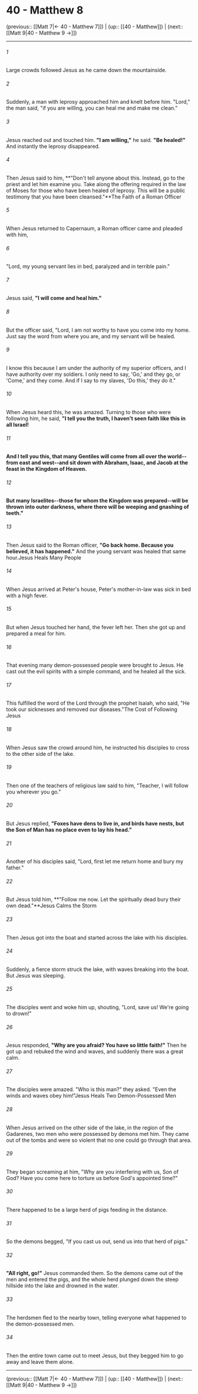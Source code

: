 # 40 - Matthew 8

(previous:: [[Matt 7|← 40 - Matthew 7]]) | (up:: [[40 - Matthew]]) | (next:: [[Matt 9|40 - Matthew 9 →]])

***


###### 1 
Large crowds followed Jesus as he came down the mountainside. 

###### 2 
Suddenly, a man with leprosy approached him and knelt before him. "Lord," the man said, "if you are willing, you can heal me and make me clean." 

###### 3 
Jesus reached out and touched him. **"I am willing,"** he said. **"Be healed!"** And instantly the leprosy disappeared. 

###### 4 
Then Jesus said to him, **"Don't tell anyone about this. Instead, go to the priest and let him examine you. Take along the offering required in the law of Moses for those who have been healed of leprosy. This will be a public testimony that you have been cleansed."**The Faith of a Roman Officer 

###### 5 
When Jesus returned to Capernaum, a Roman officer came and pleaded with him, 

###### 6 
"Lord, my young servant lies in bed, paralyzed and in terrible pain." 

###### 7 
Jesus said, **"I will come and heal him."** 

###### 8 
But the officer said, "Lord, I am not worthy to have you come into my home. Just say the word from where you are, and my servant will be healed. 

###### 9 
I know this because I am under the authority of my superior officers, and I have authority over my soldiers. I only need to say, 'Go,' and they go, or 'Come,' and they come. And if I say to my slaves, 'Do this,' they do it." 

###### 10 
When Jesus heard this, he was amazed. Turning to those who were following him, he said, **"I tell you the truth, I haven't seen faith like this in all Israel!** 

###### 11 
**And I tell you this, that many Gentiles will come from all over the world--from east and west--and sit down with Abraham, Isaac, and Jacob at the feast in the Kingdom of Heaven.** 

###### 12 
**But many Israelites--those for whom the Kingdom was prepared--will be thrown into outer darkness, where there will be weeping and gnashing of teeth."** 

###### 13 
Then Jesus said to the Roman officer, **"Go back home. Because you believed, it has happened."** And the young servant was healed that same hour.Jesus Heals Many People 

###### 14 
When Jesus arrived at Peter's house, Peter's mother-in-law was sick in bed with a high fever. 

###### 15 
But when Jesus touched her hand, the fever left her. Then she got up and prepared a meal for him. 

###### 16 
That evening many demon-possessed people were brought to Jesus. He cast out the evil spirits with a simple command, and he healed all the sick. 

###### 17 
This fulfilled the word of the Lord through the prophet Isaiah, who said, "He took our sicknesses and removed our diseases."The Cost of Following Jesus 

###### 18 
When Jesus saw the crowd around him, he instructed his disciples to cross to the other side of the lake. 

###### 19 
Then one of the teachers of religious law said to him, "Teacher, I will follow you wherever you go." 

###### 20 
But Jesus replied, **"Foxes have dens to live in, and birds have nests, but the Son of Man has no place even to lay his head."** 

###### 21 
Another of his disciples said, "Lord, first let me return home and bury my father." 

###### 22 
But Jesus told him, **"Follow me now. Let the spiritually dead bury their own dead."**Jesus Calms the Storm 

###### 23 
Then Jesus got into the boat and started across the lake with his disciples. 

###### 24 
Suddenly, a fierce storm struck the lake, with waves breaking into the boat. But Jesus was sleeping. 

###### 25 
The disciples went and woke him up, shouting, "Lord, save us! We're going to drown!" 

###### 26 
Jesus responded, **"Why are you afraid? You have so little faith!"** Then he got up and rebuked the wind and waves, and suddenly there was a great calm. 

###### 27 
The disciples were amazed. "Who is this man?" they asked. "Even the winds and waves obey him!"Jesus Heals Two Demon-Possessed Men 

###### 28 
When Jesus arrived on the other side of the lake, in the region of the Gadarenes, two men who were possessed by demons met him. They came out of the tombs and were so violent that no one could go through that area. 

###### 29 
They began screaming at him, "Why are you interfering with us, Son of God? Have you come here to torture us before God's appointed time?" 

###### 30 
There happened to be a large herd of pigs feeding in the distance. 

###### 31 
So the demons begged, "If you cast us out, send us into that herd of pigs." 

###### 32 
**"All right, go!"** Jesus commanded them. So the demons came out of the men and entered the pigs, and the whole herd plunged down the steep hillside into the lake and drowned in the water. 

###### 33 
The herdsmen fled to the nearby town, telling everyone what happened to the demon-possessed men. 

###### 34 
Then the entire town came out to meet Jesus, but they begged him to go away and leave them alone.

***

(previous:: [[Matt 7|← 40 - Matthew 7]]) | (up:: [[40 - Matthew]]) | (next:: [[Matt 9|40 - Matthew 9 →]])
